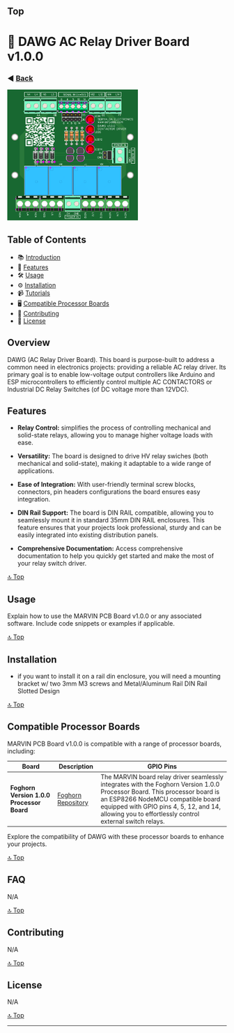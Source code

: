 ## Top
# 🎉 DAWG AC Relay Driver Board v1.0.0
### ◀️ [Back](/)
<img src="3dv1.png" alt="PCB Back" width="300">

<!--📷-->

## Table of Contents

- 📚 [Introduction](#introduction)
- 🎯 [Features](#features)
- 🛠️ [Usage](#usage)
- ⚙️ [Installation](#installation)
- 📹 [Tutorials](#tutorials)
- 🖥️ [Compatible Processor Boards](#compatible-processor-boards)
- 🤝 [Contributing](#contributing)
- 📝 [License](#license)


## Overview

DAWG (AC Relay Driver Board). This board is purpose-built to address a common need in electronics projects: providing a reliable AC relay driver. Its primary goal is to enable low-voltage output controllers like Arduino and ESP microcontrollers to efficiently control multiple AC CONTACTORS or Industrial DC Relay Switches (of DC voltage more than 12VDC).

## Features

- **Relay Control:** simplifies the process of controlling mechanical and solid-state relays, allowing you to manage higher voltage loads with ease.

- **Versatility:** The board is designed to drive HV relay swiches (both mechanical and solid-state), making it adaptable to a wide range of applications.

- **Ease of Integration:** With user-friendly terminal screw blocks, connectors, pin headers configurations the board ensures easy integration.

- **DIN Rail Support:** The board is DIN RAIL compatible, allowing you to seamlessly mount it in standard 35mm DIN RAIL enclosures. This feature ensures that your projects look professional, sturdy and can be easily integrated into existing distribution panels.
- **Comprehensive Documentation:** Access comprehensive documentation to help you quickly get started and make the most of your relay switch driver.

[🔝 Top](#top)

## Usage <a name="usage"></a>

Explain how to use the MARVIN PCB Board v1.0.0 or any associated software. Include code snippets or examples if applicable.

[🔝 Top](#top)

## Installation <a name="installation"></a>

- if you want to install it on a rail din enclosure, you will need a mounting bracket w/ two 3mm M3 screws and Metal/Aluminum Rail DIN Rail Slotted Design
  
[🔝 Top](#top)

## Compatible Processor Boards <a name="compatible-processor-boards"></a>

MARVIN PCB Board v1.0.0 is compatible with a range of processor boards, including:

| Board                                  | Description                                                                                             | GPIO Pins                 |
|----------------------------------------|---------------------------------------------------------------------------------------------------------|---------------------------|
| **Foghorn Version 1.0.0 Processor Board** | [Foghorn Repository](https://github.com/seryalda/foghorn) | The MARVIN board relay driver seamlessly integrates with the Foghorn Version 1.0.0 Processor Board. This processor board is an ESP8266 NodeMCU compatible board equipped with GPIO pins 4, 5, 12, and 14, allowing you to effortlessly control external switch relays. | 4, 5, 12, 14              |

Explore the compatibility of DAWG with these processor boards to enhance your projects.

[🔝 Top](#top)

## FAQ

N/A

[🔝 Top](#top)

## Contributing <a name="contributing"></a>

N/A

[🔝 Top](#top)

## License <a name="license"></a>

N/A

[🔝 Top](#top)

---
